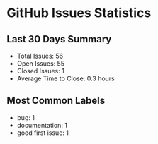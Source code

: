 # GitHub Issues Statistics

## Last 30 Days Summary
- Total Issues: 56
- Open Issues: 55
- Closed Issues: 1
- Average Time to Close: 0.3 hours

## Most Common Labels
- bug: 1
- documentation: 1
- good first issue: 1

